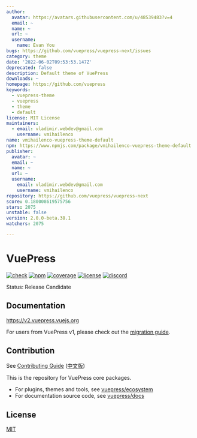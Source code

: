 ```yaml
---
author:
  avatar: https://avatars.githubusercontent.com/u/48539483?v=4
  email: ~
  name: ~
  url: ~
  username:
    name: Evan You
bugs: https://github.com/vuepress/vuepress-next/issues
category: theme
date: '2022-06-02T09:53:53.147Z'
deprecated: false
description: Default theme of VuePress
downloads: ~
homepage: https://github.com/vuepress
keywords:
  - vuepress-theme
  - vuepress
  - theme
  - default
license: MIT License
maintainers:
  - email: vladimir.webdev@gmail.com
    username: vmihailenco
name: vmihailenco-vuepress-theme-default
npm: https://www.npmjs.com/package/vmihailenco-vuepress-theme-default
publisher:
  avatar: ~
  email: ~
  name: ~
  url: ~
  username:
    email: vladimir.webdev@gmail.com
    username: vmihailenco
repository: https://github.com/vuepress/vuepress-next
score: 0.180008619575756
stars: 2075
unstable: false
version: 2.0.0-beta.38.1
watchers: 2075

---
```


# VuePress

[![check](https://github.com/vuepress/core/workflows/check/badge.svg)](https://github.com/vuepress/core/actions/workflows/check.yml?query=workflow%3Acheck)
[![npm](https://badgen.net/npm/v/vuepress/next)](https://www.npmjs.com/package/vuepress)
[![coverage](https://coveralls.io/repos/github/vuepress/core/badge.svg?branch=main)](https://coveralls.io/github/vuepress/core?branch=main)
[![license](https://badgen.net/github/license/vuepress/core)](https://github.com/vuepress/core/blob/main/LICENSE)
[![discord](https://badgen.net/discord/online-members/ptFjefy6H5?icon=discord&label=discord)](https://discord.gg/ptFjefy6H5)

Status: Release Candidate

## Documentation

https://v2.vuepress.vuejs.org

For users from VuePress v1, please check out the [migration guide](https://v2.vuepress.vuejs.org/guide/migration.html).

## Contribution

See [Contributing Guide](https://github.com/vuepress/core/blob/main/CONTRIBUTING.md) ([中文版](https://github.com/vuepress/core/blob/main/CONTRIBUTING_zh.md))

This is the repository for VuePress core packages.

- For plugins, themes and tools, see [vuepress/ecosystem](https://github.com/vuepress/ecosystem)
- For documentation source code, see [vuepress/docs](https://github.com/vuepress/docs)

## License

[MIT](https://github.com/vuepress/core/blob/main/LICENSE)
